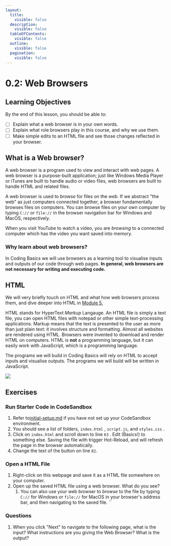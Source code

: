 ```yaml
---
layout:
  title:
    visible: false
  description:
    visible: false
  tableOfContents:
    visible: false
  outline:
    visible: false
  pagination:
    visible: false
---
```


# 0.2: Web Browsers

## Learning Objectives

By the end of this lesson, you should be able to:

- [ ] Explain what a web browser is in your own words.
- [ ] Explain what role browsers play in this course, and why we use them.
- [ ] Make simple edits to an HTML file and see those changes reflected in your browser.

## What is a Web browser?

A web browser is a program used to view and interact with web pages. A web browser is a purpose-built application; just like Windows Media Player or iTunes are built to handle audio or video files, web browsers are built to handle HTML and related files.

A web browser is used to _browse_ for files on the _web._ If we abstract "the web" as just computers connected together, a browser fundamentally browses files on computers. You can browse files on your own computer by typing `C://` or `file://` in the browser navigation bar for Windows and MacOS, respectively.

When you visit YouTube to watch a video, you are _browsing_ to a connected computer which has the video you want saved into memory.

### Why learn about web browsers?

In Coding Basics we will use browsers as a learning tool to visualise inputs and outputs of our code through web pages. **In general, web browsers are not necessary for writing and executing code.**&#x20;

## HTML

We will very briefly touch on HTML and what how web browsers process them, and dive deeper into HTML in [Module 5.](../5-html-and-css/5.1-html.md)

HTML stands for HyperText _Markup_ Langauge. An HTML file is simply a text file, you can open HTML files with notepad or other simple text-processing applications. Markup means that the text is presented to the user as more than just plain text: it involves structure and formatting. Almost all websites are rendered using HTML. Browsers were invented to download and render HTML on computers. HTML is **not** a programming language, but it can easily work with JavaScript, which is a programming language.

The programs we will build in Coding Basics will rely on HTML to accept inputs and visualise outputs. The programs we will build will be written in JavaScript.

![](https://internetingishard.netlify.app/html-markup-0761f7.562e8e23.png)

## Exercises

### Run Starter Code in CodeSandbox

1. Refer to[initial-setup.md](../../logistics/learning-environment/initial-setup.md "mention") if you have not set up your CodeSandbox environment.
2. You should see a list of folders, `index.html` , `script.js`, and `styles.css` .
3. Click on `index.html` and scroll down to line `63` . Edit (Basics!) to something else. Saving the file with trigger Hot-Reload, and will refresh the page in the browser automatically.
4. Change the text of the button on line `82`.

### Open a HTML File

1. Right-click on this webpage and save it as a HTML file somewhere on your computer.
2. Open up the saved HTML file using a web browser. What do you see?
   1. You can also use your web browser to _browse_ to the file by typing `C://` for Windows or `file://` for MacOS in your browser's address bar, and then navigating to the saved file. ``&#x20;

### Questions

1. When you click "Next" to navigate to the following page, what is the input? What instructions are you giving the Web Browser? What is the output?
